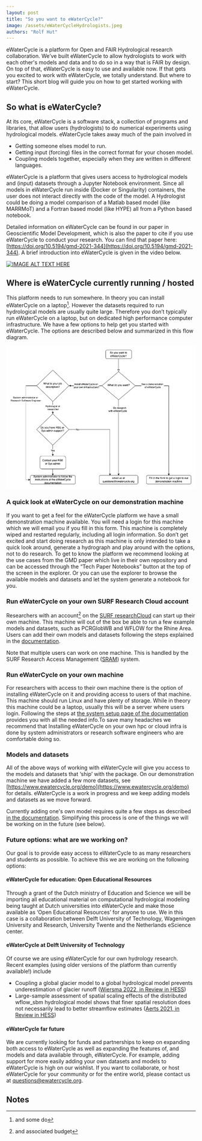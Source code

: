 ```yaml
---
layout: post
title: "So you want to eWaterCycle?"
image: /assets/eWaterCycleHydrologists.jpeg
authors: "Rolf Hut"
---
```


eWaterCycle is a platform for Open and FAIR Hydrological research collaboration. We’ve built eWaterCycle to allow hydrologists to work with each other's models and data and to do so in a way that is FAIR by design. On top of that, eWaterCycle is easy to use and available now. If that gets you excited to work with eWaterCycle, we totally understand. But where to start? This short blog will guide you on how to get started working with eWaterCycle.

## So what is eWaterCycle?

At its core, eWaterCycle is a software stack, a collection of programs and libraries, that allow users (hydrologists) to do numerical experiments using hydrological models. eWaterCycle takes away much of the pain involved in 

* Getting someone elses model to run.
* Getting input (forcing) files in the correct format for your chosen model.
* Coupling models together, especially when they are written in different languages. 

eWaterCycle is a platform that gives users access to hydrological models and (input) datasets through a Jupyter Notebook environment. Since all models in eWaterCycle run inside (Docker or Singularity) containers, the user does not interact directly with the code of the model. A Hydrologist could be doing a model comparison of a Matlab based model (like MARRMoT) and a Fortran based model (like HYPE) all from a Python based notebook. 

Detailed information on eWaterCycle can be found in our paper in Geoscientific Model Development, which is also the paper to cite if you use eWaterCycle to conduct your research. You can find that paper here: [https://doi.org/10.5194/gmd-2021-344](https://doi.org/10.5194/gmd-2021-344). A brief introduction into eWaterCycle is given in the video below.

[![IMAGE ALT TEXT HERE](https://img.youtube.com/vi/eE75dtIJ1lk/1.jpg)](https://www.youtube.com/watch?v=YOUTUBE_VIDEO_ID_HERE)

## Where is eWaterCycle currently running / hosted

This platform needs to run somewhere. In theory you can install eWaterCycle on a laptop[^1]. However the datasets required to run hydrological models are usually quite large. Therefore you don’t typically run eWaterCycle on a laptop, but on dedicated high performance computer infrastructure. We have a few options to help get you started with eWaterCycle. The options are described below and summarized in this flow diagram.

![alt_text](/assets/So_You_Want_To_eWaterCycle_diagram.png "Flowchart")

### A quick look at eWaterCycle on our demonstration machine

If you want to get a feel for the eWaterCycle platform we have a small demonstration machine available. You will need a login for this machine which we will email you if you fill in this form. This machine is completely wiped and restarted regularly, including all login information. So don’t get excited and start doing research as this machine is only intended to take a quick look around, generate a hydrograph and play around with the options, not to do research. To get to know the platform we recommend looking at the use cases from the GMD paper which live in their own repository and can be accessed through the “Tech Paper Notebooks” button at the top of the screen in the explorer. Or you can use the explorer to browse the available models and datasets and let the system generate a notebook for you.

### Run eWaterCycle on your own SURF Research Cloud account

Researchers with an account[^2] on the [SURF researchCloud](https://www.surf.nl/en/surf-research-cloud-collaboration-portal-for-research) can start up their own machine. This machine will out of the box be able to run a few example models and datasets, such as PCRGlobWB and WFLOW for the Rhine Area. Users can add their own models and datasets following the steps explained in the [documentation](https://ewatercycle.readthedocs.io/en/latest/adding_models.html).

Note that multiple users can work on one machine. This is handled by the SURF Research Access Management ([SRAM](https://wiki.surfnet.nl/display/SRAM/)) system.  

### Run eWaterCycle on your own machine

For researchers with access to their own machine there is the option of installing eWaterCycle on it and providing access to users of that machine. This machine should run Linux and have plenty of storage. While in theory this machine could be a laptop, usually this will be a server where users login. Following the steps at [the system setup page of the documentation](https://ewatercycle.readthedocs.io/en/latest/system_setup.html) provides you with all the needed info.To save many headaches we recommend that Installing eWaterCycle on your own hpc or cloud infra is done by system administrators or research software engineers who are comfortable doing so.

### Models and datasets

All of the above ways of working with eWaterCycle will give you access to the models and datasets that ‘ship’ with the package. On our demonstration machine we have added a few more datasets, see [https://www.ewatercycle.org/demo](https://www.ewatercycle.org/demo) for details. eWaterCycle is a work in progress and we keep adding models and datasets as we move forward. 

Currently adding one's own model requires quite a few steps as described [in the documentation](https://ewatercycle.readthedocs.io/en/latest/adding_models.html). Simplifying this process is one of the things we will be working on in the future (see below). 

### Future options: what are we working on?

Our goal is to provide easy access to eWaterCycle to as many researchers and students as possible. To achieve this we are working on the following options:

#### eWaterCycle for education: Open Educational Resources

Through a grant of the Dutch ministry of Education and Science we will be importing all educational material on computational hydrological modeling being taught at Dutch universities into eWaterCycle and make those available as ‘Open Educational Resources’ for anyone to use. We in this case is a collaboration between Delft University of Technology, Wageningen University and Research, University Twente and the Netherlands eScience center. 

#### eWaterCycle at Delft University of Technology

Of course we are using eWaterCycle for our own hydrology research. Recent examples (using older versions of the platform than currently available!) include 

* Coupling a global glacier model to a global hydrological model prevents underestimation of glacier runoff  ([Wiersma 2022, in Review in HESS](https://doi.org/10.5194/egusphere-2022-106))
* Large-sample assessment of spatial scaling effects of the distributed wflow_sbm hydrological model shows that finer spatial resolution does not necessarily lead to better streamflow estimates ([Aerts 2021, in Review in HESS](https://doi.org/10.5194/hess-2021-605))  

#### eWaterCycle far future
We are currently looking for funds and partnerships to keep on expanding both access to eWaterCycle as well as expanding the features of, and models and data available through, eWaterCycle. For example, adding support for more easily adding your own datasets and models to eWaterCycle is high on our wishlist. If you want to collaborate, or host eWaterCycle for your community or for the entire world, please contact us at [questions@ewatercycle.org](mailto:questions@ewatercycle.org). 

<!-- Footnotes themselves at the bottom. -->
## Notes

[^1]:
     and some do

[^2]:
     and associated budget 
